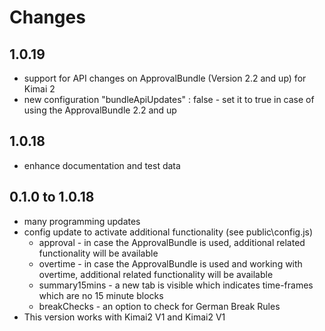# Changes

## 1.0.19

- support for API changes on ApprovalBundle (Version 2.2 and up) for Kimai 2
- new configuration "bundleApiUpdates" : false - set it to true in case of using the ApprovalBundle 2.2 and up

## 1.0.18

- enhance documentation and test data

## 0.1.0 to 1.0.18

- many programming updates
- config update to activate additional functionality (see public\config.js)
  - approval - in case the ApprovalBundle is used, additional related functionality will be available
  - overtime - in case the ApprovalBundle is used and working with overtime, additional related functionality will be available
  - summary15mins - a new tab is visible which indicates time-frames which are no 15 minute blocks
  - breakChecks - an option to check for German Break Rules
- This version works with Kimai2 V1 and Kimai2 V1